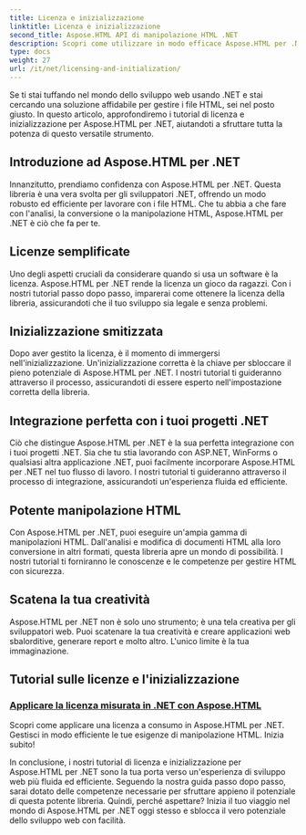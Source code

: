 ```yaml
---
title: Licenza e inizializzazione
linktitle: Licenza e inizializzazione
second_title: Aspose.HTML API di manipolazione HTML .NET
description: Scopri come utilizzare in modo efficace Aspose.HTML per .NET tramite i nostri tutorial completi su licenze e inizializzazione. Sblocca il pieno potenziale di questo strumento.
type: docs
weight: 27
url: /it/net/licensing-and-initialization/
---
```


Se ti stai tuffando nel mondo dello sviluppo web usando .NET e stai cercando una soluzione affidabile per gestire i file HTML, sei nel posto giusto. In questo articolo, approfondiremo i tutorial di licenza e inizializzazione per Aspose.HTML per .NET, aiutandoti a sfruttare tutta la potenza di questo versatile strumento.

## Introduzione ad Aspose.HTML per .NET

Innanzitutto, prendiamo confidenza con Aspose.HTML per .NET. Questa libreria è una vera svolta per gli sviluppatori .NET, offrendo un modo robusto ed efficiente per lavorare con i file HTML. Che tu abbia a che fare con l'analisi, la conversione o la manipolazione HTML, Aspose.HTML per .NET è ciò che fa per te. 

## Licenze semplificate

Uno degli aspetti cruciali da considerare quando si usa un software è la licenza. Aspose.HTML per .NET rende la licenza un gioco da ragazzi. Con i nostri tutorial passo dopo passo, imparerai come ottenere la licenza della libreria, assicurandoti che il tuo sviluppo sia legale e senza problemi. 

## Inizializzazione smitizzata

Dopo aver gestito la licenza, è il momento di immergersi nell'inizializzazione. Un'inizializzazione corretta è la chiave per sbloccare il pieno potenziale di Aspose.HTML per .NET. I nostri tutorial ti guideranno attraverso il processo, assicurandoti di essere esperto nell'impostazione corretta della libreria. 

## Integrazione perfetta con i tuoi progetti .NET

Ciò che distingue Aspose.HTML per .NET è la sua perfetta integrazione con i tuoi progetti .NET. Sia che tu stia lavorando con ASP.NET, WinForms o qualsiasi altra applicazione .NET, puoi facilmente incorporare Aspose.HTML per .NET nel tuo flusso di lavoro. I nostri tutorial ti guideranno attraverso il processo di integrazione, assicurandoti un'esperienza fluida ed efficiente.

## Potente manipolazione HTML

Con Aspose.HTML per .NET, puoi eseguire un'ampia gamma di manipolazioni HTML. Dall'analisi e modifica di documenti HTML alla loro conversione in altri formati, questa libreria apre un mondo di possibilità. I nostri tutorial ti forniranno le conoscenze e le competenze per gestire HTML con sicurezza.

## Scatena la tua creatività

Aspose.HTML per .NET non è solo uno strumento; è una tela creativa per gli sviluppatori web. Puoi scatenare la tua creatività e creare applicazioni web sbalorditive, generare report e molto altro. L'unico limite è la tua immaginazione.

## Tutorial sulle licenze e l'inizializzazione
### [Applicare la licenza misurata in .NET con Aspose.HTML](./apply-metered-license/)
Scopri come applicare una licenza a consumo in Aspose.HTML per .NET. Gestisci in modo efficiente le tue esigenze di manipolazione HTML. Inizia subito!

In conclusione, i nostri tutorial di licenza e inizializzazione per Aspose.HTML per .NET sono la tua porta verso un'esperienza di sviluppo web più fluida ed efficiente. Seguendo la nostra guida passo dopo passo, sarai dotato delle competenze necessarie per sfruttare appieno il potenziale di questa potente libreria. Quindi, perché aspettare? Inizia il tuo viaggio nel mondo di Aspose.HTML per .NET oggi stesso e sblocca il vero potenziale dello sviluppo web con facilità.